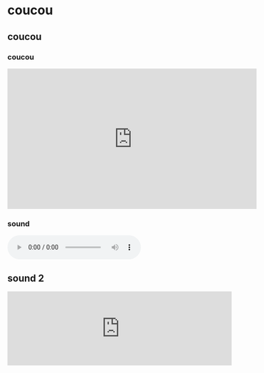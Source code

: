 # coucou
## coucou
### coucou

<iframe width="560" height="315" src="https://www.youtube.com/embed/1mwjmDhilX8" frameborder="0" allow="accelerometer; autoplay; encrypted-media; gyroscope; picture-in-picture" allowfullscreen></iframe>

### sound

<audio src="http://ubusound.memoryoftheworld.org/electronic/30-01_Philippe-Manoury_Zeitlauf-ensemble-live-electronics-1982.mp3" controls></audio>

## sound 2

<iframe width="100%" height="166" scrolling="no" frameborder="no" allow="autoplay" src="https://w.soundcloud.com/player/?url=https%3A//api.soundcloud.com/tracks/710768572&color=%2358999a&auto_play=false&hide_related=false&show_comments=true&show_user=true&show_reposts=false&show_teaser=true"></iframe>
